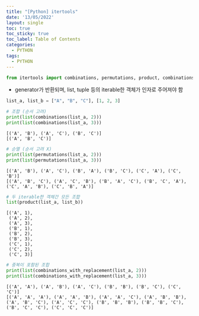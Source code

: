 ```yaml
---
title: "[Python] itertools"
date: '13/05/2022'
layout: single
toc: true
toc_sticky: true
toc_label: Table of Contents
categories:
  - PYTHON
tags:
  - PYTHON
---
```


```python
from itertools import combinations, permutations, product, combinations_with_replacement
```

* generator가 반환되며, list, tuple 등의 iterable한 객체가 인자로 주어져야 함


```python
list_a, list_b = ["A", "B", "C"], [1, 2, 3]
```


```python
# 조합 (순서 고려)
print(list(combinations(list_a, 2)))
print(list(combinations(list_a, 3)))
```

    [('A', 'B'), ('A', 'C'), ('B', 'C')]
    [('A', 'B', 'C')]



```python
# 순열 (순서 고려 X)
print(list(permutations(list_a, 2)))
print(list(permutations(list_a, 3)))
```

    [('A', 'B'), ('A', 'C'), ('B', 'A'), ('B', 'C'), ('C', 'A'), ('C', 'B')]
    [('A', 'B', 'C'), ('A', 'C', 'B'), ('B', 'A', 'C'), ('B', 'C', 'A'), ('C', 'A', 'B'), ('C', 'B', 'A')]



```python
# 두 iterable한 객체간 모든 조합 
list(product(list_a, list_b))
```




    [('A', 1),
     ('A', 2),
     ('A', 3),
     ('B', 1),
     ('B', 2),
     ('B', 3),
     ('C', 1),
     ('C', 2),
     ('C', 3)]




```python
# 중복이 포함된 조합
print(list(combinations_with_replacement(list_a, 2)))
print(list(combinations_with_replacement(list_a, 3)))
```

    [('A', 'A'), ('A', 'B'), ('A', 'C'), ('B', 'B'), ('B', 'C'), ('C', 'C')]
    [('A', 'A', 'A'), ('A', 'A', 'B'), ('A', 'A', 'C'), ('A', 'B', 'B'), ('A', 'B', 'C'), ('A', 'C', 'C'), ('B', 'B', 'B'), ('B', 'B', 'C'), ('B', 'C', 'C'), ('C', 'C', 'C')]

